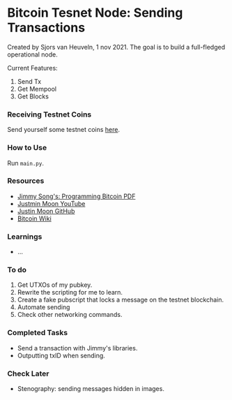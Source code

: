 # Bitcoin Tesnet Node: Sending Transactions #
Created by Sjors van Heuveln, 1 nov 2021.
The goal is to build a full-fledged operational node.

Current Features:
1. Send Tx
2. Get Mempool
3. Get Blocks


### Receiving Testnet Coins ###
Send yourself some testnet coins [here](https://testnet-faucet.mempool.co/).

### How to Use ###
Run `main.py`.

### Resources ###
- [Jimmy Song's: Programming Bitcoin PDF](https://www.programming-book.com/python-programming123uo00es0429/)
- [Justmin Moon YouTube](https://www.youtube.com/watch?v=gMmWhiDSius&ab_channel=JustinMoon)
- [Justin Moon GitHub](https://github.com/justinmoon/)
- [Bitcoin Wiki](https://en.bitcoin.it/wiki/Protocol_documentation#tx)

### Learnings ###
 - ...

### To do ###
1. Get UTXOs of my pubkey.
2. Rewrite the scripting for me to learn.
3. Create a fake pubscript that locks a message on the testnet blockchain.
4. Automate sending
5. Check other networking commands.


### Completed Tasks ###
- Send a transaction with Jimmy's libraries.
- Outputting txID when sending.

### Check Later ###
- Stenography: sending messages hidden in images.
